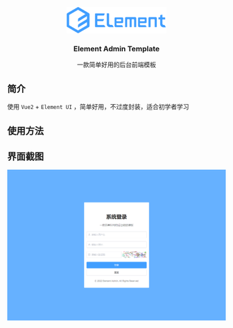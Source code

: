 <div align="center">
  <img src="docs/assets/images/logo.svg" alt="Logo" height="60">
  <h3 align="center">Element Admin Template</h3>
  <p align="center">
    一款简单好用的后台前端模板
  </p>
</div>

## 简介

使用 `Vue2` + `Element UI` ，简单好用，不过度封装，适合初学者学习

## 使用方法

## 界面截图

![登录界面](./docs/assets/images/screenshot-page-login.png)
